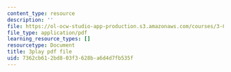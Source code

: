 ```yaml
---
content_type: resource
description: ''
file: https://ol-ocw-studio-app-production.s3.amazonaws.com/courses/3-091sc-introduction-to-solid-state-chemistry-fall-2010/7362cb612bd803f3628ba6d4d7fb535f_iRh3Kpgg0Uc.pdf
file_type: application/pdf
learning_resource_types: []
resourcetype: Document
title: 3play pdf file
uid: 7362cb61-2bd8-03f3-628b-a6d4d7fb535f
---
```

